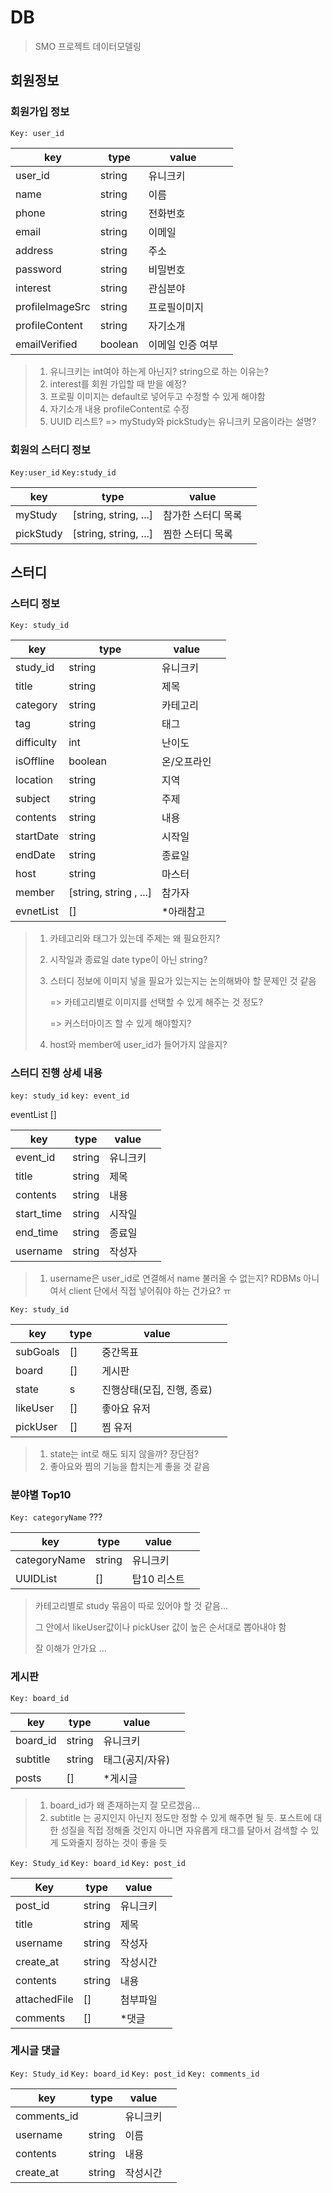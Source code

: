 # DB

> SMO 프로젝트 데이터모델링 



## 회원정보

### 회원가입 정보 

`Key: user_id `

| key             | type    | value            |      |
| --------------- | ------- | ---------------- | ---- |
| user_id         | string  | 유니크키         |      |
| name            | string  | 이름             |      |
| phone           | string  | 전화번호         |      |
| email           | string  | 이메일           |      |
| address         | string  | 주소             |      |
| password        | string  | 비밀번호         |      |
| interest        | string  | 관심분야         |      |
| profileImageSrc | string  | 프로필이미지     |      |
| profileContent  | string  | 자기소개         |      |
| emailVerified   | boolean | 이메일 인증 여부 |      |

> 1. 유니크키는 int여야 하는게 아닌지? string으로 하는 이유는? 
> 2. interest를 회원 가입할 때 받을 예정? 
> 3. 프로필 이미지는 default로 넣어두고 수정할 수 있게 해야함
> 4. 자기소개 내용 profileContent로 수정
> 5. UUID 리스트? => myStudy와 pickStudy는 유니크키 모음이라는 설명? 



### 회원의 스터디 정보 

`Key:user_id` `Key:study_id`

| key       | type                  | value              |      |
| --------- | --------------------- | ------------------ | ---- |
| myStudy   | [string, string, ...] | 참가한 스터디 목록 |      |
| pickStudy | [string, string, ...] | 찜한 스터디 목록   |      |



## 스터디 

### 스터디 정보 

`Key: study_id`

| key        | type                   | value       |      |
| ---------- | ---------------------- | ----------- | ---- |
| study_id   | string                 | 유니크키    |      |
| title      | string                 | 제목        |      |
| category   | string                 | 카테고리    |      |
| tag        | string                 | 태그        |      |
| difficulty | int                    | 난이도      |      |
| isOffline  | boolean                | 온/오프라인 |      |
| location   | string                 | 지역        |      |
| subject    | string                 | 주제        |      |
| contents   | string                 | 내용        |      |
| startDate  | string                 | 시작일      |      |
| endDate    | string                 | 종료일      |      |
| host       | string                 | 마스터      |      |
| member     | [string, string , ...] | 참가자      |      |
| evnetList  | []                     | *아래참고   |      |

> 1. 카테고리와 태그가 있는데 주제는 왜 필요한지? 
>
> 2. 시작일과 종료일 date type이 아닌 string? 
>
> 3. 스터디 정보에 이미지 넣을 필요가 있는지는 논의해봐야 할 문제인 것 같음
>
>    => 카테고리별로 이미지를 선택할 수 있게 해주는 것 정도? 
>
>    => 커스터마이즈 할 수 있게 해야할지?  
>
> 4. host와 member에 user_id가 들어가지 않을지? 



### 스터디 진행 상세 내용 

`key: study_id`  `key: event_id`

eventList []

| key        | type   | value    |      |
| ---------- | ------ | -------- | ---- |
| event_id   | string | 유니크키 |      |
| title      | string | 제목     |      |
| contents   | string | 내용     |      |
| start_time | string | 시작일   |      |
| end_time   | string | 종료일   |      |
| username   | string | 작성자   |      |

> 1. username은 user_id로 연결해서 name 불러올 수 없는지? RDBMs 아니여서 client 단에서 직접 넣어줘야 하는 건가요? ㅠ 



`Key: study_id`

| key      | type | value                      |      |
| -------- | ---- | -------------------------- | ---- |
| subGoals | []   | 중간목표                   |      |
| board    | []   | 게시판                     |      |
| state    | s    | 진행상태(모집, 진행, 종료) |      |
| likeUser | []   | 좋아요 유저                |      |
| pickUser | []   | 찜 유저                    |      |

> 1. state는 int로 해도 되지 않을까? 장단점?
> 2. 좋아요와 찜의 기능을 합치는게 좋을 것 같음 



### 분야별 Top10 

`Key: categoryName` ??? 

| key          | type   | value       |      |
| ------------ | ------ | ----------- | ---- |
| categoryName | string | 유니크키    |      |
| UUIDList     | []     | 탑10 리스트 |      |



> 카테고리별로 study 묶음이 따로 있어야 할 것 같음...
>
> 그 안에서 likeUser값이나 pickUser 값이 높은 순서대로 뽑아내야 함 
>
> 잘 이해가 안가요 ... 



### 게시판

`Key: board_id`

| key      | type   | value           |      |
| -------- | ------ | --------------- | ---- |
| board_id | string | 유니크키        |      |
| subtitle | string | 태그(공지/자유) |      |
| posts    | []     | *게시글         |      |

> 1. board_id가 왜 존재하는지 잘 모르겠음...
> 2. subtitle 는 공지인지 아닌지 정도만 정할 수 있게 해주면 될 듯. 포스트에 대한 성질을 직접 정해줄 것인지 아니면 자유롭게 태그를 달아서 검색할 수 있게 도와줄지 정하는 것이 좋을 듯 

`Key: Study_id` `Key: board_id`  `Key: post_id` 

| Key          | type   | value    |      |
| ------------ | ------ | -------- | ---- |
| post_id      | string | 유니크키 |      |
| title        | string | 제목     |      |
| username     | string | 작성자   |      |
| create_at    | string | 작성시간 |      |
| contents     | string | 내용     |      |
| attachedFile | []     | 첨부파일 |      |
| comments     | []     | *댓글    |      |



### 게시글 댓글 

`Key: Study_id` `Key: board_id`   `Key: post_id` `Key: comments_id` 

| key         | type   | value    |      |
| ----------- | ------ | -------- | ---- |
| comments_id |        | 유니크키 |      |
| username    | string | 이름     |      |
| contents    | string | 내용     |      |
| create_at   | string | 작성시간 |      |



